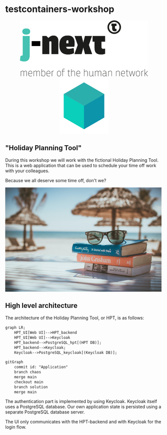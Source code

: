 # testcontainers-workshop

<p align="middle">
    <img src="logo.svg" height="180"/>
    <img src="testcontainers-logo.svg" height="180"/>
</p>    

## "Holiday Planning Tool"

During this workshop we will work with the fictional Holiday Planning Tool.
This is a web application that can be used to schedule your time off work with your colleagues.

Because we all deserve some time off, don't we?

<img src="holiday.jpg" width="500" />

## High level architecture
The architecture of the Holiday Planning Tool, or HPT, is as follows:


```mermaid
graph LR;
    HPT_UI[Web UI]-->HPT_backend
    HPT_UI[Web UI]-->Keycloak
    HPT_backend-->PostgreSQL_hpt[(HPT DB)];
    HPT_backend-->Keycloak;
    Keycloak-->PostgreSQL_keycloak[(Keycloak DB)];
```

```mermaid
gitGraph
    commit id: "Application"
    branch chaos
    merge main
    checkout main
    branch solution
    merge main
```

The authentication part is implemented by using Keycloak. Keycloak itself uses a PostgreSQL database.
Our own application state is persisted using a separate PostgreSQL database server.

The UI only communicates with the HPT-backend and with Keycloak for the login flow.

